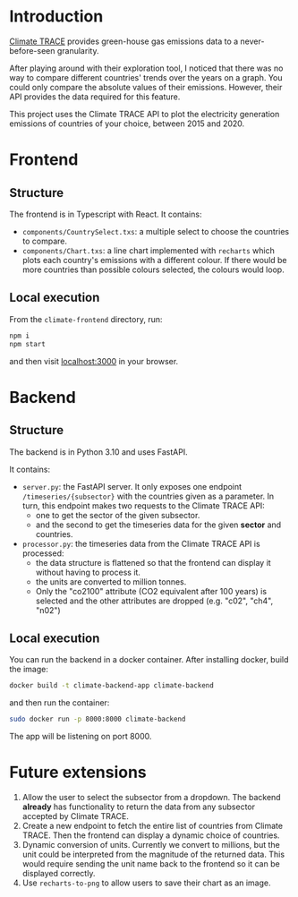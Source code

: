 # Introduction

[Climate TRACE](https://www.climatetrace.org/) provides green-house gas emissions data to a never-before-seen granularity.

After playing around with their exploration tool, I noticed that there was no way to compare different countries' trends over the years on a graph.
You could only compare the absolute values of their emissions.
However, their API provides the data required for this feature.

This project uses the Climate TRACE API to plot the electricity generation emissions of countries of your choice, between 2015 and 2020.

# Frontend

## Structure

The frontend is in Typescript with React.
It contains:

- `components/CountrySelect.txs`: a multiple select to choose the countries to compare.
- `components/Chart.txs`: a line chart implemented with `recharts` which plots each country's emissions with a different colour. If there would be more countries than possible colours selected, the colours would loop.

## Local execution

From the `climate-frontend` directory, run:

```bash
npm i
npm start
```

and then visit [localhost:3000](http://localhost:3000/) in your browser.

# Backend

## Structure

The backend is in Python 3.10 and uses FastAPI.

It contains:

- `server.py`: the FastAPI server. It only exposes one endpoint `/timeseries/{subsector}` with the countries given as a parameter. In turn, this endpoint makes two requests to the Climate TRACE API:
  - one to get the sector of the given subsector.
  - and the second to get the timeseries data for the given **sector** and countries.
- `processor.py`: the timeseries data from the Climate TRACE API is processed:
  - the data structure is flattened so that the frontend can display it without having to process it.
  - the units are converted to million tonnes.
  - Only the "co2100" attribute (CO2 equivalent after 100 years) is selected and the other attributes are dropped (e.g. "c02", "ch4", "n02")

## Local execution

You can run the backend in a docker container. After installing docker, build the image:

```bash
docker build -t climate-backend-app climate-backend
```

and then run the container:

```bash
sudo docker run -p 8000:8000 climate-backend
```

The app will be listening on port 8000.

# Future extensions

1. Allow the user to select the subsector from a dropdown. The backend **already** has functionality to return the data from any subsector accepted by Climate TRACE.
2. Create a new endpoint to fetch the entire list of countries from Climate TRACE. Then the frontend can display a dynamic choice of countries.
3. Dynamic conversion of units. Currently we convert to millions, but the unit could be interpreted from the magnitude of the returned data. This would require sending the unit name back to the frontend so it can be displayed correctly.
4. Use `recharts-to-png` to allow users to save their chart as an image.
